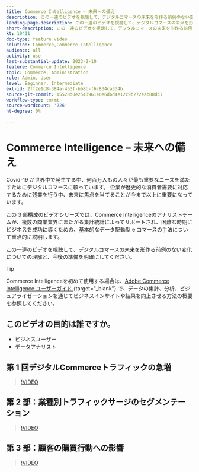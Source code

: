 ```yaml
---
title: Commerce Intelligence – 未来への備え
description: この一連のビデオを視聴して、デジタルコマースの未来を形作る前例のない変化についての理解を明確にしてください。
landing-page-description: この一連のビデオを視聴して、デジタルコマースの未来を形作る前例のない変化についての理解を明確にしてください。
short-description: この一連のビデオを視聴して、デジタルコマースの未来を形作る前例のない変化についての理解を明確にしてください。
kt: 10411
doc-type: feature video
solution: Commerce,Commerce Intelligence
audience: all
activity: use
last-substantial-update: 2023-2-10
feature: Commerce Intelligence
topic: Commerce, Administration
role: Admin, User
level: Beginner, Intermediate
exl-id: 2ff2e1c8-384a-453f-bb8b-f6c834ca334b
source-git-commit: 15528d0e2543961e6e6d6d4e12c9b272eab88dc7
workflow-type: tm+mt
source-wordcount: '226'
ht-degree: 0%

---
```


# Commerce Intelligence – 未来への備え

Covid-19 が世界中で発生する中、何百万人もの人々が最も重要なニーズを満たすためにデジタルコマースに頼っています。 企業が歴史的な消費者需要に対応するために残業を行う中、未来に焦点を当てることが今まで以上に重要になっています。

この 3 部構成のビデオシリーズでは、Commerce Intelligenceのアナリストチームが、複数の商業業界にまたがる集計統計によってサポートされ、困難な時期にビジネスを成功に導くための、基本的なデータ駆動型 e コマースの手法について重点的に説明します。

この一連のビデオを視聴して、デジタルコマースの未来を形作る前例のない変化についての理解と、今後の準備を明確にしてください。

>[!TIP]
>
>Commerce Intelligenceを初めて使用する場合は、[Adobe Commerce Intelligence ユーザーガイド ](https://experienceleague.adobe.com/docs/commerce-business-intelligence/mbi/guide-overview.html?lang=ja){target="_blank"} で、データの集計、分析、ビジュアライゼーションを通じてビジネスインサイトや結果を向上させる方法の概要を参照してください。

## このビデオの目的は誰ですか。

- ビジネスユーザー
- データアナリスト

## 第 1 回デジタルCommerceトラフィックの急増

>[!VIDEO](https://video.tv.adobe.com/v/342498?quality=12&learn=on)

## 第 2 部：業種別トラフィックサージのセグメンテーション

>[!VIDEO](https://video.tv.adobe.com/v/342499?quality=12&learn=on)

## 第 3 部：顧客の購買行動への影響

>[!VIDEO](https://video.tv.adobe.com/v/342500?quality=12&learn=on)
